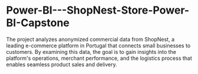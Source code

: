 # Power-BI---ShopNest-Store-Power-BI-Capstone
The project analyzes anonymized commercial data from ShopNest, a leading e-commerce platform in Portugal that connects small businesses to customers. By examining this data, the goal is to gain insights into the platform's operations, merchant performance, and the logistics process that enables seamless product sales and delivery.
